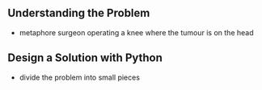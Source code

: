 ## Understanding the Problem

- metaphore surgeon operating a knee where the tumour is on the head

## Design a Solution with Python

- divide the problem into small pieces